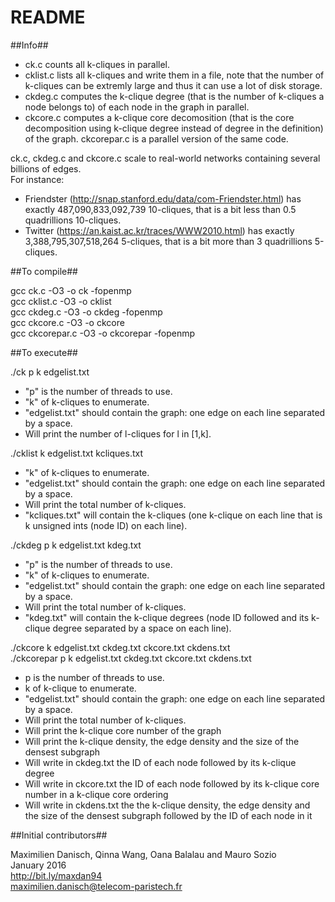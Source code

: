 # README #

##Info##

- ck.c counts all k-cliques in parallel.  
- cklist.c lists all k-cliques and write them in a file, note that the number of k-cliques can be extremly large and thus it can use a lot of disk storage.  
- ckdeg.c computes the k-clique degree (that is the number of k-cliques a node belongs to) of each node in the graph in parallel.
- ckcore.c computes a k-clique core decomosition (that is the core decomposition using k-clique degree instead of degree in the definition) of the graph. ckcorepar.c is a parallel version of the same code.

ck.c, ckdeg.c and ckcore.c scale to real-world networks containing several billions of edges.  
For instance:  
- Friendster (http://snap.stanford.edu/data/com-Friendster.html) has exactly 487,090,833,092,739 10-cliques, that is a bit less than 0.5 quadrillions 10-cliques. 
- Twitter (https://an.kaist.ac.kr/traces/WWW2010.html) has exactly 3,388,795,307,518,264 5-cliques, that is a bit more than 3 quadrillions 5-cliques.

##To compile##

gcc ck.c -O3 -o ck -fopenmp  
gcc cklist.c -O3 -o cklist  
gcc ckdeg.c -O3 -o ckdeg -fopenmp  
gcc ckcore.c -O3 -o ckcore  
gcc ckcorepar.c -O3 -o ckcorepar -fopenmp

##To execute##

./ck p k edgelist.txt

- "p" is the number of threads to use.
- "k" of k-cliques to enumerate.
- "edgelist.txt" should contain the graph: one edge on each line separated by a space.
- Will print the number of l-cliques for l in [1,k].

./cklist k edgelist.txt kcliques.txt

- "k" of k-cliques to enumerate.
- "edgelist.txt" should contain the graph: one edge on each line separated by a space.
- Will print the total number of k-cliques.
- "kcliques.txt" will contain the k-cliques (one k-clique on each line that is k unsigned ints (node ID) on each line).


./ckdeg p k edgelist.txt kdeg.txt

- "p" is the number of threads to use.
- "k" of k-cliques to enumerate.
- "edgelist.txt" should contain the graph: one edge on each line separated by a space.
- Will print the total number of k-cliques.
- "kdeg.txt" will contain the k-clique degrees (node ID followed and its k-clique degree separated by a space on each line).

./ckcore k edgelist.txt ckdeg.txt ckcore.txt ckdens.txt  
./ckcorepar p k edgelist.txt ckdeg.txt ckcore.txt ckdens.txt

- p is the number of threads to use.
- k of k-clique to enumerate.
- "edgelist.txt" should contain the graph: one edge on each line separated by a space.
- Will print the total number of k-cliques.
- Will print the k-clique core number of the graph
- Will print the k-clique density, the edge density and the size of the densest subgraph
- Will write in ckdeg.txt the ID of each node followed by its k-clique degree
- Will write in ckcore.txt the ID of each node followed by its k-clique core number in a k-clique core ordering
- Will write in ckdens.txt the the k-clique density, the edge density and the size of the densest subgraph followed by the ID of each node in it

##Initial contributors##

Maximilien Danisch, Qinna Wang, Oana Balalau and Mauro Sozio  
January 2016  
http://bit.ly/maxdan94  
maximilien.danisch@telecom-paristech.fr
